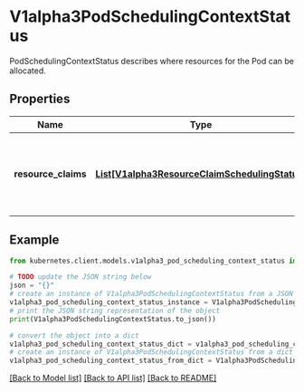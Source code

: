 # V1alpha3PodSchedulingContextStatus

PodSchedulingContextStatus describes where resources for the Pod can be allocated.

## Properties

Name | Type | Description | Notes
------------ | ------------- | ------------- | -------------
**resource_claims** | [**List[V1alpha3ResourceClaimSchedulingStatus]**](V1alpha3ResourceClaimSchedulingStatus.md) | ResourceClaims describes resource availability for each pod.spec.resourceClaim entry where the corresponding ResourceClaim uses \&quot;WaitForFirstConsumer\&quot; allocation mode. | [optional] 

## Example

```python
from kubernetes.client.models.v1alpha3_pod_scheduling_context_status import V1alpha3PodSchedulingContextStatus

# TODO update the JSON string below
json = "{}"
# create an instance of V1alpha3PodSchedulingContextStatus from a JSON string
v1alpha3_pod_scheduling_context_status_instance = V1alpha3PodSchedulingContextStatus.from_json(json)
# print the JSON string representation of the object
print(V1alpha3PodSchedulingContextStatus.to_json())

# convert the object into a dict
v1alpha3_pod_scheduling_context_status_dict = v1alpha3_pod_scheduling_context_status_instance.to_dict()
# create an instance of V1alpha3PodSchedulingContextStatus from a dict
v1alpha3_pod_scheduling_context_status_from_dict = V1alpha3PodSchedulingContextStatus.from_dict(v1alpha3_pod_scheduling_context_status_dict)
```
[[Back to Model list]](../README.md#documentation-for-models) [[Back to API list]](../README.md#documentation-for-api-endpoints) [[Back to README]](../README.md)


